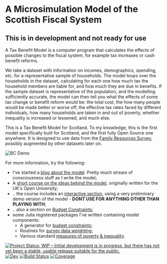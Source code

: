 # A  Microsimulation Model of the Scottish Fiscal System

## This is in development and not ready for use

A Tax Benefit Model is a computer program that calculates the effects of possible changes to the fiscal system, for example tax increases or cash benefit reforms. 

We take a dataset with information on incomes, demographics, spending, etc. for a representative
sample of households. The model loops over the households in the dataset, calculating for each one how much tax the household members are liable for, and how much they are due in benefits. If the sample dataset is representative of the population, and the modelling sufficiently accurate, the model can then tell you what the effects of some tax change or benefit reform would be: the total cost, the how many people would be made better or worse off, the effective tax rates faced by
different individuals, how many households are taken in and out of poverty, whether inequality is increased or lessened, and much else.

This is a Tax Benefit Model for Scotland. To my knowledge, this is the first model specifically built for Scotland, and
the first fully Open Source one anywhere. It is designed to use data from the [Family Resources Survey](https://www.ons.gov.uk/surveys/informationforhouseholdsandindividuals/householdandindividualsurveys/familyresourcessurvey), possibly
augmented by other datasets later on.

![BC Demo](https://github.com/grahamstark/ScottishTaxBenefitModel.jl/blob/master/docs/bc1.gif)

For more information, try the following:

* I've started a [blog about the model](https://stb-blog.virtual-worlds.scot/). Pretty much stream of consciousness stuff as I write the model;
* A [short course on the ideas behind the model](https://stb.virtual-worlds.scot/intro.html), originally written for the UK's Open University;
* .. the course includes an [interactive section](https://stb.virtual-worlds.scot/tax-benefit-tour.html), using a very preliminary demo version of the model - **DONT USE FOR ANYTHING OTHER THAN PLAYING WITH**;
* .. also a section on [Budget Constraints](https://stb.virtual-worlds.scot/bc-intro.html);
* some Julia registered packages I've written containing model components:
  - A generator for [budget constraints](https://github.com/grahamstark/BudgetConstraints.jl);
  - Routines for [survey data weighting](https://github.com/grahamstark/SurveyDataWeighting.jl);
  - Various standard [measures of poverty & inequality](https://github.com/grahamstark/PovertyAndInequalityMeasures.jl).

[![Project Status: WIP – Initial development is in progress, but there has not yet been a stable, usable release suitable for the public.](https://www.repostatus.org/badges/latest/wip.svg)](https://www.repostatus.org/#wip)
[![Dev](https://img.shields.io/badge/docs-dev-blue.svg)](https://grahamstark.github.io/ScottishTaxBenefitModel.jl/dev)
[![Build Status](https://travis-ci.com/grahamstark/ScottishTaxBenefitModel.jl.svg?branch=master)](https://travis-ci.com/grahamstark/ScottishTaxBenefitModel.jl)
[![Coverage](https://codecov.io/gh/grahamstark/ScottishTaxBenefitModel.jl/branch/master/graph/badge.svg)](https://codecov.io/gh/grahamstark/ScottishTaxBenefitModel.jl)
